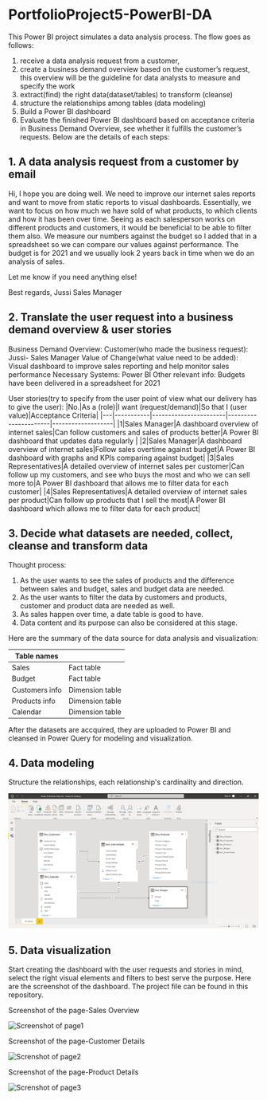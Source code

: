 # PortfolioProject5-PowerBI-DA
This Power BI project simulates a data analysis process. The flow goes as follows:
1. receive a data analysis request from a customer, 
2. create a business demand overview based on the customer’s request, this overview will be the guideline for data analysts to measure and specify the work
3. extract(find) the right data(dataset/tables) to transform (cleanse)
4. structure the relationships among tables (data modeling)
5. Build a Power BI dashboard
6. Evaluate the finished Power BI dashboard based on acceptance criteria in Business Demand Overview, see whether it fulfills the customer’s requests.
Below are the details of each steps:

## 1. A data analysis request from a customer by email

Hi,
I hope you are doing well. We need to improve our internet sales reports and want to move from static reports to visual dashboards.
Essentially, we want to focus on how much we have sold of what products, to which clients and how it has been over time.
Seeing as each salesperson works on different products and customers, it would be beneficial to be able to filter them also.
We measure our numbers against the budget so I added that in a spreadsheet so we can compare our values against performance.
The budget is for 2021 and we usually look 2 years back in time when we do an analysis of sales.

Let me know if you need anything else!

Best regards,
Jussi
Sales Manager

## 2. Translate the user request into a business demand overview & user stories

Business Demand Overview:
Customer(who made the business request): Jussi- Sales Manager
Value of Change(what value need to be added): Visual dashboard to improve sales reporting and help monitor sales performance
Necessary Systems: Power BI
Other relevant info: Budgets have been delivered in a spreadsheet for 2021

User stories(try to specify from the user point of view what our delivery has to give the user):
|No.|As a (role)|I want (request/demand)|So that I (user value)|Acceptance Criteria|
|---|-----------|-----------------------|----------------------|-------------------|
|1|Sales Manager|A dashboard overview of internet sales|Can follow customers and sales of products better|A Power BI dashboard that updates data regularly |
|2|Sales Manager|A dashboard overview of internet sales|Follow sales overtime against budget|A Power BI dashboard with graphs and KPIs comparing against budget|
|3|Sales Representatives|A detailed overview of internet sales per customer|Can follow up my customers, and see who buys the most and who we can sell more to|A Power BI dashboard that allows me to filter data for each customer|
|4|Sales Representatives|A detailed overview of internet sales per product|Can follow up products that I sell the most|A Power BI dashboard which allows me to filter data for each product|

## 3. Decide what datasets are needed, collect, cleanse and transform data
Thought process:
1. As the user wants to see the sales of products and the difference between sales and budget, sales and budget data are needed.
2. As the user wants to filter the data by customers and products, customer and product data are needed as well.
3. As sales happen over time, a date table is good to have.
4. Data content and its purpose can also be considered at this stage. 

Here are the summary of the data source for data analysis and visualization:

|Table names| |
|-----------|----------|
|Sales|Fact table|
|Budget|Fact table|
|Customers info|Dimension table|
|Products info|Dimension table|
|Calendar|Dimension table|

After the datasets are accquired, they are uploaded to Power BI and cleansed in Power Query for modeling and visualization.

## 4. Data modeling
Structure the relationships, each relationship's cardinality and direction.

![Screenshot of data structure](/Screenshots/screenshot-of-data-structure.PNG)

## 5. Data visualization
Start creating the dashboard with the user requests and stories in mind, select the right visual elements and filters to best serve the purpose. Here are the screenshot of the dashboard. The project file can be found in this repository.

Screenshot of the page-Sales Overview

![Screenshot of page1]()

Screenshot of the page-Customer Details

![Screnshot of page2]()

Screenshot of the page-Product Details

![Screnshot of page3]()



